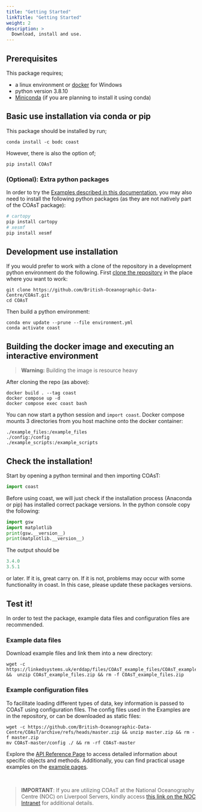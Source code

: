 ```yaml
---
title: "Getting Started"
linkTitle: "Getting Started"
weight: 2
description: >
  Download, install and use.
---
```


## Prerequisites

This package requires;
- a linux environment or [docker](https://docs.docker.com/desktop/install/windows-install/) for Windows
- python version 3.8.10
- [Miniconda](https://docs.conda.io/en/latest/miniconda.html#linux-installers) (if you are planning to install it using conda)

## Basic use installation via conda or pip

This package should be installed by run;
```shell
conda install -c bodc coast
```
However, there is also the option of;
```shell
pip install COAsT
```

### (Optional): Extra python packages
In order to try the [Examples described in this documentation](https://british-oceanographic-data-centre.github.io/COAsT/docs/examples/), you may also need to install the following python packages (as they are not natively part of the COAsT package):

```bash
# cartopy
pip install cartopy
# xesmf
pip install xesmf
```


## Development use installation

If you would prefer to work with a clone of the repository in a development
python environment do the following. First [clone the repository](https://docs.github.com/en/repositories/creating-and-managing-repositories/cloning-a-repository) in the place
where you want to work:
```
git clone https://github.com/British-Oceanographic-Data-Centre/COAsT.git
cd COAsT
```
Then build a python environment:

```
conda env update --prune --file environment.yml 
conda activate coast
```

## Building the docker image and executing an interactive environment

> **Warning:**
> Building the image is resource heavy

After cloning the repo (as above):

```shell
docker build . --tag coast
docker compose up -d
docker compose exec coast bash
```
You can now start a python session and `import coast`. Docker compose mounts 3
directories from you host machine onto the docker container:  

    ./example_files:/example_files   
    ./config:/config  
    ./example_scripts:/example_scripts  

## Check the installation!

Start by opening a python terminal and then importing COAsT:
```python
import coast
```
Before using coast, we will just check if the installation process (Anaconda or pip) has installed correct package versions. In the python console copy the following:
```python
import gsw
import matplotlib
print(gsw.__version__)
print(matplotlib.__version__)
```
The output should be
```python
3.4.0
3.5.1
```
or later. If it is, great carry on. If it is not, problems may occur with some functionality in coast. In this case, please update these packages versions.


## Test it!

In order to test the package, example data files and configuration files are recommended.

### Example data files

Download example files and link them into a new directory:

```shell
wget -c https://linkedsystems.uk/erddap/files/COAsT_example_files/COAsT_example_files.zip &&  unzip COAsT_example_files.zip && rm -f COAsT_example_files.zip
```

### Example configuration files

To facilitate loading different types of data, key information is passed to COAsT using configuration files. The config files used in the Examples are in the repository, or can be downloaded as static files:

```shell
wget -c https://github.com/British-Oceanographic-Data-Centre/COAsT/archive/refs/heads/master.zip && unzip master.zip && rm -f master.zip
mv COAsT-master/config ./ && rm -rf COAsT-master
```

Explore the [API Reference Page](https://british-oceanographic-data-centre.github.io/COAsT/docs/references/) to access detailed information about specific objects and methods. Additionally, you can find practical usage examples on the [example pages](https://british-oceanographic-data-centre.github.io/COAsT/docs/examples/).

<br>

> **IMPORTANT**:
> If you are utilizing COAsT at the National Oceanography Centre (NOC) on Liverpool Servers, kindly access [this link on the NOC Intranet](https://nocacuk.sharepoint.com/sites/DigitalOcean/SitePages/COAsT-Installation-on-Liverpool-Servers.aspx) for additional details.

<br>